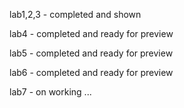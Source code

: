 lab1,2,3 - completed and shown

lab4 - completed and ready for preview

lab5 - completed and ready for preview

lab6 - completed and ready for preview

lab7 - on working ... 

